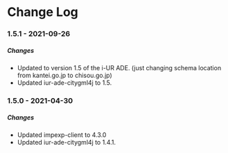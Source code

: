 Change Log
==========

### 1.5.1 - 2021-09-26

##### Changes
* Updated to version 1.5 of the i-UR ADE. (just changing schema location from kantei.go.jp to chisou.go.jp)
* Updated iur-ade-citygml4j to 1.5.

### 1.5.0 - 2021-04-30

##### Changes
* Updated impexp-client to 4.3.0
* Updated iur-ade-citygml4j to 1.4.1.